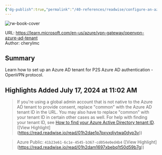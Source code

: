 ```yaml
---
{"dg-publish":true,"permalink":"/40-references/readwise/configure-an-azure-ad-tenant-and-p2-s-configuration-for-vpn-gateway-p2-s-connections/","tags":["rw/articles"]}
---
```



![rw-book-cover](https://learn.microsoft.com/en-us/media/logos/logo-ms-social.png)

  

URL: <https://learn.microsoft.com/en-us/azure/vpn-gateway/openvpn-azure-ad-tenant>  
Author: cherylmc

## Summary

Learn how to set up an Azure AD tenant for P2S Azure AD authentication - OpenVPN protocol.

## Highlights Added July 17, 2024 at 11:02 AM

> If you're using a global admin account that is not native to the Azure AD tenant to provide consent, replace "common" with the Azure AD tenant ID in the URL. You may also have to replace "common" with your tenant ID in certain other cases as well. For help with finding your tenant ID, see [How to find your Azure Active Directory tenant ID](https://learn.microsoft.com/en-us/azure/vpn-gateway/openvpn-azure-ad-tenant/../active-directory/fundamentals/active-directory-how-to-find-tenant). ([View Highlight] (<https://read.readwise.io/read/01h2dae1p7pxyxdjytwa0dyp3v>))

> Azure Public: `41b23e61-6c1e-4545-b367-cd054e0ed4b4` ([View Highlight] (<https://read.readwise.io/read/01h2dam1697xbebq1t50d59b7g>))
